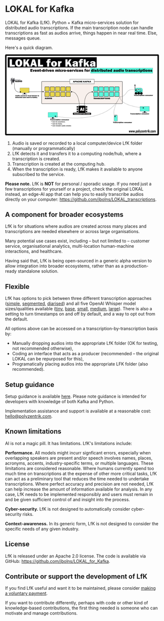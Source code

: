 # LOKAL for Kafka
LOKAL for Kafka (LfK). Python + Kafka micro-services solution for distributed audio transcriptions. If the main transcription node can handle transcriptions as fast as audios arrive, things happen in near real time. Else, messages queue.

Here's a quick diagram. 

![Diagram of how LOKAL for Kafka works](./assets/lfk-diagram.png)

1. Audio is saved or recorded to a local computer/device LfK folder (manually or programmatically)
2. LfK detects it and transfers it to a computing node/hub, where a transcription is created.
3. Transcription is created at the computing hub. 
4. When the transcription is ready, LfK makes it available to anyone subscribed to the service.

**Please note.** LfK is **NOT** for personal / sporadic usage. If you need just a few transcriptions for yourself or a project, check the original LOKAL instead, an edge-AI app that can help you to easily transcribe audios directly on your computer: https://github.com/jbolns/LOKAL_transcriptions.

## A component for broader ecosystems
LfK is for situations where audios are created across many places and transcriptions are needed elsewhere or across large organisations.

Many potential use cases exist, including – but not limited to – customer service, organisational analytics, multi-location human-machine interactions, and healthcare.

Having said that, LfK is being open-sourced in a generic alpha version to allow integration into broader ecosystems, rather than as a production-ready standalone solution.

## Flexible
LfK has options to pick between three different transcription approaches ([simple](./assets/example_simple_tiny.txt), [segmented](./assets/example_segmentation_tiny.txt), [diarised](./assets/example_diarisation_tiny.txt)) and all five OpenAI Whisper model sizes/qualities available ([tiny](./assets/example_simple_tiny.txt), [base](./assets/example_simple_base.txt), [small](./assets/example_simple_small.txt), [medium](./assets/example_simple_medium.txt), [large](./assets/example_simple_large.txt)). There is also a setting to turn timestamps on and off by default, and a way to opt out from the default.

All options above can be accessed on a transcription-by-transcription basis by:
* Manually dropping audios into the appropriate LfK folder (OK for testing, not recommended otherwise),
* Coding an interface that acts as a producer (recommended – the original LOKAL can be repurposed for this),
* Programatically placing audios into the appropriate LFK folder (also recommended).

## Setup guidance
Setup guidance is available [here](./SETUP_GUIDANCE.md). Please note guidance is intended for developers with knowledge of both Kafka and Python.

Implementation assistance and support is available at a reasonable cost: hello@polyzentrik.com.

## Known limitations
AI is not a magic pill. It has limitations. LfK's limitations include:

**Performance.** All models might incurr signficant errors, especially when overlapping speakers are present and/or speech involves names, places, acronyms, accents, industry-specific terms, or multiple languages. These limitations are considered reasonable. Where humans currently spend too much time on transcriptions at the expense of other more critical tasks, LfK can act as a preliminary tool that reduces the time needed to undertake transcriptions. Where perfect accuracy and precision are not needed, LfK can help increase the amount of information available for analysis. In any case, LfK needs to be implemented responsibly and users must remain in and be given sufficient control of and insight into the process.

**Cyber-security.** LfK is not designed to automatically consider cyber-security risks.

**Context-awareness.** In its generic form, LfK is not designed to consider the specific needs of any given industry.

## License
LfK is released under an Apache 2.0 license. The code is available via GitHub: https://github.com/jbolns/LOKAL_for_Kafka.

## Contribute or support the development of LfK
If you find LfK useful and want it to be maintained, please consider [making a voluntary payment](https://www.polyzentrik.com/help-us-help/).

If you want to contribute differently, perhaps with code or other kind of knowledge-based contributions, the first thing needed is someone who can motivate and manage contributions.